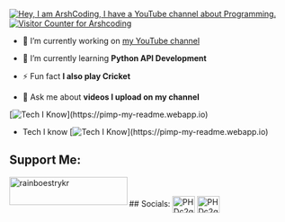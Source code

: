 [![Hey, I am ArshCoding, I have a YouTube channel about Programming.](https://pimp-my-readme.webapp.io/pimp-my-readme/wavy-banner?subtitle=I%20have%20a%20YouTube%20channel%20about%20Programming.&title=Hey%2C%20I%20am%20ArshCoding)](https://bit.ly/32GWo0k)
[![Visitor Counter for Arshcoding](https://pimp-my-readme.webapp.io/pimp-my-readme/visitor-counter?page=Arshdeepandcoder123)](https://pimp-my-readme.webapp.io)
- 🔭 I’m currently working on [my YouTube channel](bit.ly/32GWo0k)
- 🌱 I’m currently learning **Python API Development**
- ⚡ Fun fact **I also play Cricket**

- 💬 Ask me about **videos I upload on my channel**

[![Tech I Know](https://pimp-my-readme.webapp.io/pimp-my-readme/technology?technology=Python_NodeJS_HTML_CSS_ReactJS_Flask_JavaScript_)](https://pimp-my-readme.webapp.io)

- Tech I know [![Tech I Know](https://pimp-my-readme.webapp.io/pimp-my-readme/technology?technology=Python_NodeJS_HTML_CSS_ReactJS_Flask_JavaScript_)](https://pimp-my-readme.webapp.io)


## Support Me:
<p><a href="https://www.buymeacoffee.com/coder123"> <img align="left" src="https://cdn.buymeacoffee.com/buttons/v2/default-yellow.png" height="50" width="210" alt="rainboestrykr" /></a></p>
<br/><br/>
## Socials:
<a href="bit.ly/32GWo0k" target="blank"><img align="center" src="https://raw.githubusercontent.com/rahuldkjain/github-profile-readme-generator/master/src/images/icons/Social/youtube.svg" alt="PHDc2gnEzE" height="30" width="40" /></a>
<a href="https://discord.gg/Suh7y6Mrrx" target="blank"><img align="center" src="https://raw.githubusercontent.com/rahuldkjain/github-profile-readme-generator/master/src/images/icons/Social/discord.svg" alt="PHDc2gnEzE" height="30" width="40" /></a>
